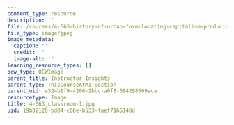```yaml
---
content_type: resource
description: ''
file: /courses/4-663-history-of-urban-form-locating-capitalism-producing-early-modern-cities-and-objects-spring-2014/19b32128bd04c66eb533faef7165140d_4-663_classroom-1.jpg
file_type: image/jpeg
image_metadata:
  caption: ''
  credit: ''
  image-alt: ''
learning_resource_types: []
ocw_type: OCWImage
parent_title: Instructor Insights
parent_type: ThisCourseAtMITSection
parent_uid: e324b1f9-4206-2bbc-a0f8-684298609eca
resourcetype: Image
title: 4-663_classroom-1.jpg
uid: 19b32128-bd04-c66e-b533-faef7165140d
---
```

